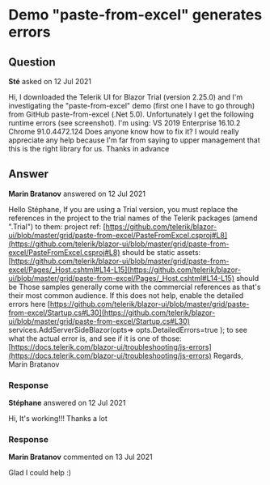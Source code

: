 # Demo "paste-from-excel" generates errors

## Question

**Sté** asked on 12 Jul 2021

Hi, I downloaded the Telerik UI for Blazor Trial (version 2.25.0) and I'm investigating the "paste-from-excel" demo (first one I have to go through) from GitHub paste-from-excel (.Net 5.0). Unfortunately I get the following runtime errors (see screenshot). I'm using: VS 2019 Enterprise 16.10.2 Chrome 91.0.4472.124 Does anyone know how to fix it? I would really appreciate any help because I'm far from saying to upper management that this is the right library for us. Thanks in advance

## Answer

**Marin Bratanov** answered on 12 Jul 2021

Hello Stéphane, If you are using a Trial version, you must replace the references in the project to the trial names of the Telerik packages (amend ".Trial") to them: project ref: [https://github.com/telerik/blazor-ui/blob/master/grid/paste-from-excel/PasteFromExcel.csproj#L8](https://github.com/telerik/blazor-ui/blob/master/grid/paste-from-excel/PasteFromExcel.csproj#L8) should be <PackageReference Include="Telerik.UI.for.Blazor.Trial " Version="2.2 5.0" /> static assets: [https://github.com/telerik/blazor-ui/blob/master/grid/paste-from-excel/Pages/_Host.cshtml#L14-L15](https://github.com/telerik/blazor-ui/blob/master/grid/paste-from-excel/Pages/_Host.cshtml#L14-L15) should be <link rel="stylesheet" href="_content/Telerik.UI.for.Blazor.Trial /css/kendo-theme-default/all.css" /> <script src="_content/Telerik.UI.for.Blazor.Trial /js/telerik-blazor.js" defer> </script> Those samples generally come with the commercial references as that's their most common audience. If this does not help, enable the detailed errors here [https://github.com/telerik/blazor-ui/blob/master/grid/paste-from-excel/Startup.cs#L30](https://github.com/telerik/blazor-ui/blob/master/grid/paste-from-excel/Startup.cs#L30) services.AddServerSideBlazor(opts=> opts.DetailedErrors=true ); to see what the actual error is, and see if it is one of those: [https://docs.telerik.com/blazor-ui/troubleshooting/js-errors](https://docs.telerik.com/blazor-ui/troubleshooting/js-errors) Regards, Marin Bratanov

### Response

**Stéphane** answered on 12 Jul 2021

Hi, It's working!!! Thanks a lot

### Response

**Marin Bratanov** commented on 13 Jul 2021

Glad I could help :)
